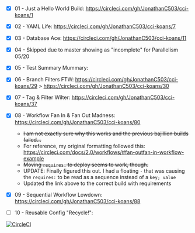 - [X] 01 - Just a Hello World Build: https://circleci.com/gh/JonathanC503/cci-koans/1 

- [X] 02 - YAML Life: https://circleci.com/gh/JonathanC503/cci-koans/7 

- [X] 03 - Database Ace: https://circleci.com/gh/JonathanC503/cci-koans/11 

- [X] 04 - Skipped due to master showing as "incomplete" for Parallelism 05/20

- [X] 05 - Test Summary Mummary: 

- [X] 06 - Branch Filters FTW: https://circleci.com/gh/JonathanC503/cci-koans/29
                         > https://circleci.com/gh/JonathanC503/cci-koans/30

- [X] 07 - Tag & Filter Wilter: https://circleci.com/gh/JonathanC503/cci-koans/37

- [X] 08 - Workflow Fan In & Fan Out Madness: https://circleci.com/gh/JonathanC503/cci-koans/80
    * ~~I am not exactly sure why this works and the previous bajillion builds failed...~~
    * For reference, my original formatting followed this: https://circleci.com/docs/2.0/workflows/#fan-outfan-in-workflow-example
    * ~~Moving `requires:` to deploy seems to work, though.~~
    * UPDATE: Finally figured this out. I had a floating `-` that was causing the `requires:` to be read as a sequence instead of a `key; value`
    * Updated the link above to the correct build with requirements

- [X] 09 - Sequential Workflow Lowdown: https://circleci.com/gh/JonathanC503/cci-koans/88

- [ ] 10 - Reusable Config "Recycle!": 

[![CircleCI](https://circleci.com/gh/JonathanC503/cci-koans.svg?style=svg)](https://circleci.com/gh/JonathanC503/cci-koans)